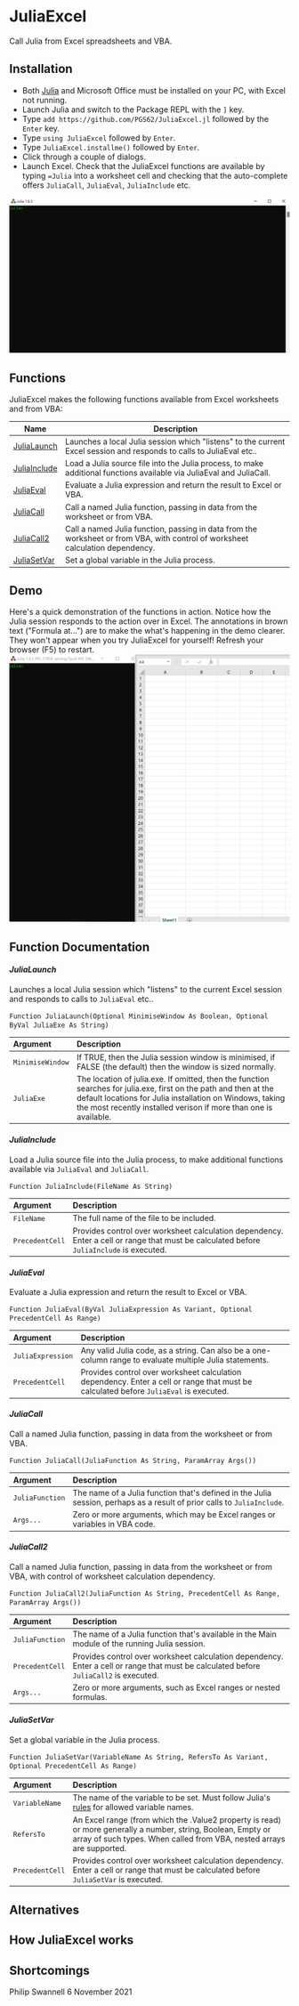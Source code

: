 # JuliaExcel

Call Julia from Excel spreadsheets and VBA.

## Installation

 * Both [Julia](https://julialang.org/) and Microsoft Office must be installed on your PC, with Excel not running.
 * Launch Julia and switch to the Package REPL with the `]` key.
 * Type `add https://github.com/PGS62/JuliaExcel.jl` followed by the `Enter` key.
 * Type `using JuliaExcel` followed by `Enter`.
 * Type `JuliaExcel.installme()` followed by `Enter`.
 * Click through a couple of dialogs.
 * Launch Excel. Check that the JuliaExcel functions are available by typing `=Julia` into a worksheet cell and checking that the auto-complete offers `JuliaCall`, `JuliaEval`, `JuliaInclude` etc.

![installation](images/installation.gif)

## Functions
JuliaExcel makes the following functions available from Excel worksheets and from VBA:

|Name|Description|
|----|-----------|
|[JuliaLaunch](#julialaunch)|Launches a local Julia session which "listens" to the current Excel session and responds to calls to JuliaEval etc..|
|[JuliaInclude](#juliainclude)|Load a Julia source file into the Julia process, to make additional functions available via JuliaEval and JuliaCall.|
|[JuliaEval](#juliaeval)|Evaluate a Julia expression and return the result to Excel or VBA.|
|[JuliaCall](#juliacall)|Call a named Julia function, passing in data from the worksheet or from VBA.|
|[JuliaCall2](#juliacall2)|Call a named Julia function, passing in data from the worksheet or from VBA, with control of worksheet calculation dependency.|
|[JuliaSetVar](#juliasetvar)|Set a global variable in the Julia process.|

## Demo
Here's a quick demonstration of the functions in action. Notice how the Julia session responds to the action over in Excel. The annotations in brown text ("Formula at...") are to make the what's happening in the demo clearer. They won't appear when you try JuliaExcel for yourself! Refresh your browser (F5) to restart.
![demo2](images/Demo4.gif)

## Function Documentation

#### _JuliaLaunch_
Launches a local Julia session which "listens" to the current Excel session and responds to calls to `JuliaEval` etc..
```vba
Function JuliaLaunch(Optional MinimiseWindow As Boolean, Optional ByVal JuliaExe As String)
```

|Argument|Description|
|:-------|:----------|
|`MinimiseWindow`|If TRUE, then the Julia session window is minimised, if FALSE (the default) then the window is sized normally.|
|`JuliaExe`|The location of julia.exe. If omitted, then the function searches for julia.exe, first on the path and then at the default locations for Julia installation on Windows, taking the most recently installed verison if more than one is available.|

#### _JuliaInclude_
Load a Julia source file into the Julia process, to make additional functions available via `JuliaEval` and `JuliaCall`.
```vba
Function JuliaInclude(FileName As String)
```

|Argument|Description|
|:-------|:----------|
|`FileName`|The full name of the file to be included.|
|`PrecedentCell`|Provides control over worksheet calculation dependency. Enter a cell or range that must be calculated before `JuliaInclude` is executed.|

#### _JuliaEval_
Evaluate a Julia expression and return the result to Excel or VBA.
```vba
Function JuliaEval(ByVal JuliaExpression As Variant, Optional PrecedentCell As Range)
```

|Argument|Description|
|:-------|:----------|
|`JuliaExpression`|Any valid Julia code, as a string. Can also be a one-column range to evaluate multiple Julia statements.|
|`PrecedentCell`|Provides control over worksheet calculation dependency. Enter a cell or range that must be calculated before `JuliaEval` is executed.|

#### _JuliaCall_
Call a named Julia function, passing in data from the worksheet or from VBA.
```vba
Function JuliaCall(JuliaFunction As String, ParamArray Args())
```

|Argument|Description|
|:-------|:----------|
|`JuliaFunction`|The name of a Julia function that's defined in the Julia session, perhaps as a result of prior calls to `JuliaInclude`.|
|`Args...`|Zero or more arguments, which may be Excel ranges or variables in VBA code.|

#### _JuliaCall2_
Call a named Julia function, passing in data from the worksheet or from VBA, with control of worksheet calculation dependency.
```vba
Function JuliaCall2(JuliaFunction As String, PrecedentCell As Range, ParamArray Args())
```

|Argument|Description|
|:-------|:----------|
|`JuliaFunction`|The name of a Julia function that's available in the Main module of the running Julia session.|
|`PrecedentCell`|Provides control over worksheet calculation dependency. Enter a cell or range that must be calculated before `JuliaCall2` is executed.|
|`Args...`|Zero or more arguments, such as Excel ranges or nested formulas.|

#### _JuliaSetVar_
Set a global variable in the Julia process.
```vba
Function JuliaSetVar(VariableName As String, RefersTo As Variant, Optional PrecedentCell As Range)
```

|Argument|Description|
|:-------|:----------|
|`VariableName`|The name of the variable to be set. Must follow Julia's [rules](https://docs.julialang.org/en/v1/manual/variables/#Allowed-Variable-Names) for allowed variable names.|
|`RefersTo`|An Excel range (from which the .Value2 property is read) or more generally a number, string, Boolean, Empty or array of such types. When called from VBA, nested arrays are supported.|
|`PrecedentCell`|Provides control over worksheet calculation dependency. Enter a cell or range that must be calculated before `JuliaSetVar` is executed.|


## Alternatives

## How JuliaExcel works

## Shortcomings



Philip Swannell
6 November 2021
